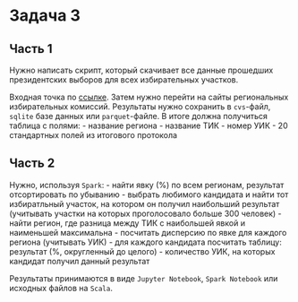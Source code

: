 # Задача 3
## Часть 1
Нужно написать скрипт, который скачивает все данные прошедших президентских выборов для всех избирательных участков.

Входная точка по [ссылке](http://notelections.online/region/region/izbirkom?action=show&root=1&tvd=100100084849066&vrn=100100084849062&region=0&global=1&sub_region=0&prver=0&pronetvd=null&vibid=100100084849066&type=227). Затем нужно перейти на сайты региональных избирательных комиссий. Результаты нужно сохранить в `cvs`-файл, `sqlite` базе данных или `parquet`-файле. В итоге должна получиться таблица с полями: - название региона - название ТИК - номер УИК - 20 стандартных полей из итогового протокола
## Часть 2
Нужно, используя `Spark`: - найти явку (%) по всем регионам, результат отсортировать по убыванию - выбрать любимого кандидата и найти тот избиратльный участок, на котором он получил наибольший результат (учитывать участки на которых проголосовало больше 300 человек) - найти регион, где разница между ТИК с наибольшей явкой и наименьшей максимальна - посчитать дисперсию по явке для каждого региона (учитывать УИК) - для каждого кандидата посчитать таблицу: результат (%, округленный до целого) - количество УИК, на которых кандидат получил данный результат

Результаты принимаются в виде `Jupyter Notebook`, `Spark Notebook` или исходных файлов на `Scala`.